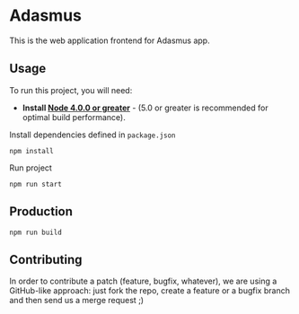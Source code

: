 # Adasmus

This is the web application frontend for Adasmus app.

## Usage

To run this project, you will need:
* **Install [Node 4.0.0 or greater](https://nodejs.org)** - (5.0 or greater is
  recommended for optimal build performance).

Install dependencies defined in `package.json`

`npm install`

Run project

`npm run start`

## Production

`npm run build`

## Contributing

In order to contribute a patch (feature, bugfix, whatever), we are using a
GitHub-like approach: just fork the repo, create a feature or a bugfix
branch and then send us a merge request ;)
